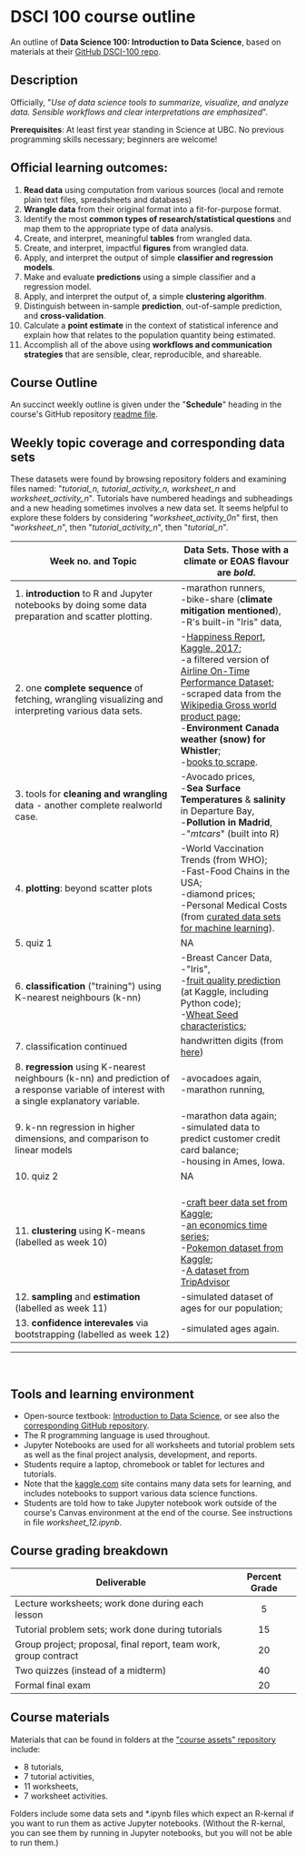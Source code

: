 # DSCI 100 course outline
An outline of **Data Science 100: Introduction to Data Science**, based on materials at their [GitHub DSCI-100 repo](https://github.com/UBC-DSCI/dsci-100).

## Description

Officially, "*Use of data science tools to summarize, visualize, and analyze data. Sensible workflows and clear interpretations are emphasized*". 

**Prerequisites**: At least first year standing in Science at UBC. No previous programming skills necessary; beginners are welcome!

## Official learning outcomes:

   1. **Read data** using computation from various sources (local and remote plain text files, spreadsheets and databases)
   2. **Wrangle data** from their original format into a fit-for-purpose format.
   3. Identify the most **common types of research/statistical questions** and map them to the appropriate type of data analysis.
   4. Create, and interpret, meaningful **tables** from wrangled data.
   5. Create, and interpret, impactful **figures** from wrangled data.
   6. Apply, and interpret the output of simple **classifier and regression models**.
   7. Make and evaluate **predictions** using a simple classifier and a regression model.
   8. Apply, and interpret the output of, a simple **clustering algorithm**.
   9. Distinguish between in-sample **prediction**, out-of-sample prediction, and **cross-validation**.
   10. Calculate a **point estimate** in the context of statistical inference and explain how that relates to the population quantity being estimated.
   11. Accomplish all of the above using **workflows and communication strategies** that are sensible, clear, reproducible, and shareable.

## Course Outline

An succinct weekly outline is given under the "**Schedule**" heading in the course's GitHub repository [readme file](https://github.com/UBC-DSCI/dsci-100).

## Weekly topic coverage and corresponding data sets

These datasets were found by browsing repository folders and examining files named: "*tutorial_n, tutorial_activity_n, worksheet_n* and *worksheet_activity_n*". Tutorials have numbered headings and subheadings and a new heading sometimes involves a new data set. It seems helpful to explore these folders by considering "*worksheet_activity_0n*" first, then "*worksheet_n*", then "*tutorial_activity_n*", then "*tutorial_n*".

|Week no. and Topic|Data Sets. Those with a climate or EOAS flavour are *bold*.|
|---|---|
|1. **introduction** to R and Jupyter notebooks by doing some data preparation and scatter plotting.|-marathon runners, <br>-bike-share (**climate mitigation mentioned**), <br>-R's built-in "Iris" data, |
|2. one **complete sequence** of fetching, wrangling visualizing and interpreting various data sets.|-[Happiness Report, Kaggle, 2017](https://www.kaggle.com/unsdsn/world-happiness); <br>-a filtered version of [Airline On-Time Performance Dataset](https://www.kaggle.com/usdot/flight-delays); <br>-scraped data from the [Wikipedia Gross world product page](https://en.wikipedia.org/wiki/Gross_world_product); <br>-**Environment Canada weather (snow) for Whistler**; <br>-[books to scrape](http://books.toscrape.com/).|
|3. tools for **cleaning and wrangling** data - another complete realworld case.|-Avocado prices, <br>-**Sea Surface Temperatures** & **salinity** in Departure Bay, <br>-**Pollution in Madrid**, <br>-"*mtcars*" (built into R)| 
|4. **plotting**: beyond scatter plots|-World Vaccination Trends (from WHO); <br>-Fast-Food Chains in the USA; <br>-diamond prices; <br>-Personal Medical Costs (from [curated data sets for machine learning](https://github.com/stedy/Machine-Learning-with-R-datasets)).|
|5. quiz 1|NA|
|6. **classification** ("training") using K-nearest neighbours (k-nn)|-Breast Cancer Data, <br>-"Iris", <br>-[fruit quality prediction](https://www.kaggle.com/mjamilmoughal/k-nearest-neighbor-classifier-to-predict-fruits/notebook) (at Kaggle, including Python code); <br>-[Wheat Seed characteristics](https://archive.ics.uci.edu/ml/datasets/seeds); |
|7. classification continued|handwritten digits (from [here](https://tensorflow.rstudio.com/tutorials/beginners/))|
|8. **regression** using K-nearest neighbours (k-nn) and prediction of a response variable of interest with a single explanatory variable.|-avocadoes again, <br>-marathon running, |
|9. k-nn regression in higher dimensions, and comparison to linear models|-marathon data again; <br>-simulated data to predict customer credit card balance; <br>-housing in Ames, Iowa.|
|10. quiz 2|NA|
|11. **clustering** using K-means (labelled as week 10)|<br>-[craft beer data set from Kaggle](https://www.kaggle.com/nickhould/craft-cans#beers.csv); <br>-[an economics time series](https://ggplot2.tidyverse.org/reference/economics.html); <br>-[Pokemon dataset from Kaggle](https://www.kaggle.com/abcsds/pokemon); <br>-[A dataset from TripAdvisor](https://archive.ics.uci.edu/ml/datasets/Travel+Reviews)|
|12. **sampling** and **estimation** (labelled as week 11)|-simulated dataset of ages for our population;|
|13. **confidence interevales** via bootstrapping (labelled as week 12)|-simulated ages again.|

<hr> &nbsp;

## Tools and learning environment

* Open-source textbook: [Introduction to Data Science](https://ubc-dsci.github.io/introduction-to-datascience/), or see also the [corresponding GitHub repository](https://github.com/UBC-DSCI/introduction-to-datascience).
* The R programming language is used throughout. 
* Jupyter Notebooks are used for all worksheets and tutorial problem sets as well as the final project analysis, development, and reports. 
* Students require a laptop, chromebook or tablet for lectures and tutorials.
* Note that the [kaggle.com](https://www.kaggle.com/) site contains many data sets for learning, and includes notebooks to support various data science functions.
* Students are told how to take Jupyter notebook work outside of the course's Canvas environment at the end of the course. See instructions in file *worksheet_12.ipynb*. 

## Course grading breakdown

|Deliverable | Percent Grade|
|----------- |:-----:|
|Lecture worksheets; work done during each lesson |5|
|Tutorial problem sets; work done during tutorials |15|
|Group project; proposal, final report, team work, group contract 	|20|
|Two quizzes (instead of a midterm)|40|
|Formal final exam |20|

## Course materials

Materials that can be found in folders at the ["course assets" repository](https://github.com/UBC-DSCI/dsci-100-assets) include: 

* 8 tutorials, 
* 7 tutorial activities, 
* 11 worksheets, 
* 7 worksheet activities.

Folders include some data sets and *.ipynb files which expect an R-kernal if you want to run them as active Jupyter notebooks. (Without the R-kernal, you can see them by running in Jupyter notebooks, but you will not be able to run them.)
